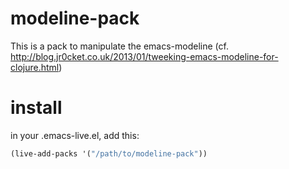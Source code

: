 modeline-pack
=============

This is a pack to manipulate the emacs-modeline (cf. http://blog.jr0cket.co.uk/2013/01/tweeking-emacs-modeline-for-clojure.html)

# install

in your .emacs-live.el, add this:

```el
(live-add-packs '("/path/to/modeline-pack"))
```
